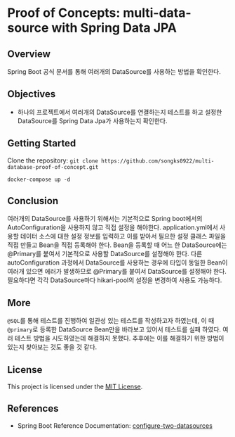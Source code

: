 # Proof of Concepts: multi-data-source with Spring Data JPA

## Overview

Spring Boot 공식 문서를 통해 여러개의 DataSource를 사용하는 방법을 확인한다.

## Objectives

- 하나의 프로젝트에서 여러개의 DataSource를 연결하는지 테스트를 하고 설정한 DataSource를 Spring Data Jpa가 사용하는지 확인한다.

## Getting Started

Clone the repository: `git clone https://github.com/songks0922/multi-database-proof-of-concept.git`

```shell
docker-compose up -d
```

## Conclusion

여러개의 DataSource를 사용하기 위해서는 기본적으로 Spring boot에서의 AutoConfiguration을 사용하지 않고 직접 설정을 해야한다.
application.yml에서 사용할 데이터 소스에 대한 설정 정보를 입력하고 이를 받아서 필요한 설정 클래스 파일을 직접 만들고 Bean을 직접 등록해야 한다. Bean을
등록할 때 어느 한 DataSource에는 @Primary를 붙여서 기본적으로 사용할 DataSource를 설정해야 한다. 다른 autoConfiguration 과정에서
DataSource를 사용하는 경우에 타입이 동일한 Bean이 여러개 있으면 에러가 발생하므로 @Primary를 붙여서 DataSource를 설정해야 한다. 필요하다면 각각
DataSource마다 hikari-pool의 설정을 변경하여 사용도 가능하다.

## More

```@SQL```를 통해 테스트를 진행하여 일관성 있는 테스트를 작성하고자 하였는데, 이 때 ```@primary```로 등록한 DataSource Bean만을 바라보고 있어서
테스트를 실패 하였다. 여러 테스트 방법을 시도하였는데 해결하지 못했다. 추후에는 이를 해결하기 위한 방법이 있는지 찾아보는 것도 좋을 것 같다.

## License

This project is licensed under the [MIT License](LICENSE).

## References

- Spring Boot Reference
  Documentation: [configure-two-datasources](https://docs.spring.io/spring-boot/docs/current/reference/htmlsingle/#howto.data-access.configure-two-datasources)

